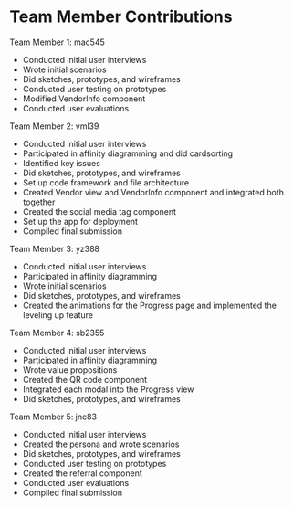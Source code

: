 # Team Member Contributions

Team Member 1: mac545
* Conducted initial user interviews
* Wrote initial scenarios 
* Did sketches, prototypes, and wireframes
* Conducted user testing on prototypes
* Modified VendorInfo component
* Conducted user evaluations

Team Member 2: vml39
* Conducted initial user interviews
* Participated in affinity diagramming and did cardsorting 
* Identified key issues
* Did sketches, prototypes, and wireframes
* Set up code framework and file architecture
* Created Vendor view and VendorInfo component and integrated both together
* Created the social media tag component
* Set up the app for deployment
* Compiled final submission

Team Member 3: yz388
* Conducted initial user interviews
* Participated in affinity diagramming
* Wrote initial scenarios
* Did sketches, prototypes, and wireframes
* Created the animations for the Progress page and implemented the leveling up feature 

Team Member 4: sb2355
* Conducted initial user interviews
* Participated in affinity diagramming
* Wrote value propositions 
* Created the QR code component
* Integrated each modal into the Progress view
* Did sketches, prototypes, and wireframes

Team Member 5: jnc83
* Conducted initial user interviews
* Created the persona and wrote scenarios 
* Did sketches, prototypes, and wireframes
* Conducted user testing on prototypes
* Created the referral component
* Conducted user evaluations
* Compiled final submission

